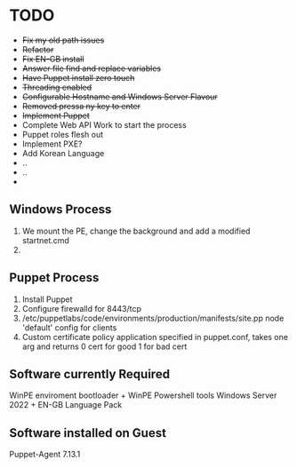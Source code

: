 # TODO
* ~~Fix my old path issues~~
* ~~Refactor~~
* ~~Fix EN-GB install~~
* ~~Answer file find and replace variables~~
* ~~Have Puppet install zero touch~~
* ~~Threading enabled~~
* ~~Configurable Hostname and Windows Server Flavour~~
* ~~Removed pressa ny key to enter~~
* ~~Implement Puppet~~
* Complete Web API Work to start the process
* Puppet roles flesh out
* Implement PXE?
* Add Korean Language
* ..
* ..
* 

## Windows Process
1. We mount the PE, change the background and add a modified startnet.cmd
2. 

## Puppet Process
1. Install Puppet
2. Configure firewalld for 8443/tcp
3. /etc/puppetlabs/code/environments/production/manifests/site.pp node 'default' config for clients
4. Custom certificate policy application specified in puppet.conf, takes one arg and returns 0 cert for good 1 for bad cert

## Software currently Required
WinPE enviroment bootloader + WinPE Powershell tools
Windows Server 2022 + EN-GB Language Pack


## Software installed on Guest
Puppet-Agent 7.13.1 
